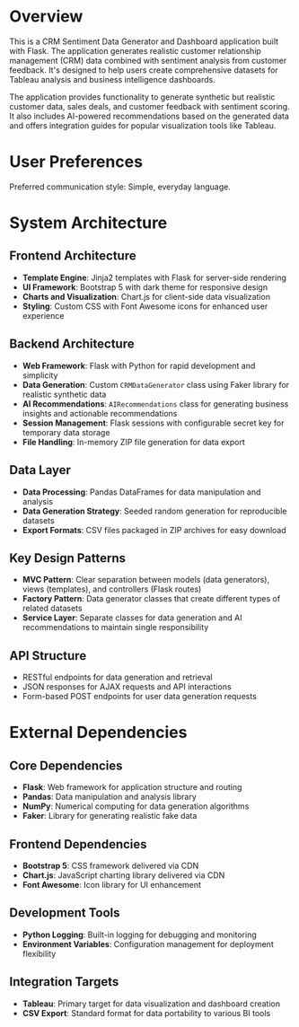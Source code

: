 # Overview

This is a CRM Sentiment Data Generator and Dashboard application built with Flask. The application generates realistic customer relationship management (CRM) data combined with sentiment analysis from customer feedback. It's designed to help users create comprehensive datasets for Tableau analysis and business intelligence dashboards.

The application provides functionality to generate synthetic but realistic customer data, sales deals, and customer feedback with sentiment scoring. It also includes AI-powered recommendations based on the generated data and offers integration guides for popular visualization tools like Tableau.

# User Preferences

Preferred communication style: Simple, everyday language.

# System Architecture

## Frontend Architecture
- **Template Engine**: Jinja2 templates with Flask for server-side rendering
- **UI Framework**: Bootstrap 5 with dark theme for responsive design
- **Charts and Visualization**: Chart.js for client-side data visualization
- **Styling**: Custom CSS with Font Awesome icons for enhanced user experience

## Backend Architecture
- **Web Framework**: Flask with Python for rapid development and simplicity
- **Data Generation**: Custom `CRMDataGenerator` class using Faker library for realistic synthetic data
- **AI Recommendations**: `AIRecommendations` class for generating business insights and actionable recommendations
- **Session Management**: Flask sessions with configurable secret key for temporary data storage
- **File Handling**: In-memory ZIP file generation for data export

## Data Layer
- **Data Processing**: Pandas DataFrames for data manipulation and analysis
- **Data Generation Strategy**: Seeded random generation for reproducible datasets
- **Export Formats**: CSV files packaged in ZIP archives for easy download

## Key Design Patterns
- **MVC Pattern**: Clear separation between models (data generators), views (templates), and controllers (Flask routes)
- **Factory Pattern**: Data generator classes that create different types of related datasets
- **Service Layer**: Separate classes for data generation and AI recommendations to maintain single responsibility

## API Structure
- RESTful endpoints for data generation and retrieval
- JSON responses for AJAX requests and API interactions
- Form-based POST endpoints for user data generation requests

# External Dependencies

## Core Dependencies
- **Flask**: Web framework for application structure and routing
- **Pandas**: Data manipulation and analysis library
- **NumPy**: Numerical computing for data generation algorithms
- **Faker**: Library for generating realistic fake data

## Frontend Dependencies
- **Bootstrap 5**: CSS framework delivered via CDN
- **Chart.js**: JavaScript charting library delivered via CDN
- **Font Awesome**: Icon library for UI enhancement

## Development Tools
- **Python Logging**: Built-in logging for debugging and monitoring
- **Environment Variables**: Configuration management for deployment flexibility

## Integration Targets
- **Tableau**: Primary target for data visualization and dashboard creation
- **CSV Export**: Standard format for data portability to various BI tools